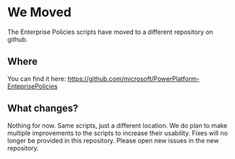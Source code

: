 # We Moved

The Enterprise Policies scripts have moved to a different repository on github.

## Where

You can find it here: https://github.com/microsoft/PowerPlatform-EnteprisePolicies

## What changes?

Nothing for now. Same scripts, just a different location. We do plan to make multiple improvements to the scripts to increase their usability. Fixes will no longer be provided in this repository. Please open new issues in the new repository.
